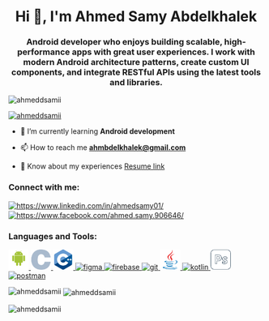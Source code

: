 <h1 align="center">Hi 👋, I'm Ahmed Samy Abdelkhalek</h1>
<h3 align="center">Android developer who enjoys building scalable, high-performance apps with great user experiences. I work with modern Android architecture patterns, create custom UI components, and integrate RESTful APIs using the latest tools and libraries.</h3>

<p align="left"> <img src="https://komarev.com/ghpvc/?username=ahmeddsamii&label=Profile%20views&color=0e75b6&style=flat" alt="ahmeddsamii" /> </p>

<p align="left"> <a href="https://github.com/ryo-ma/github-profile-trophy"><img src="https://github-profile-trophy.vercel.app/?username=ahmeddsamii" alt="ahmeddsamii" /></a> </p>

- 🌱 I’m currently learning **Android development**

- 📫 How to reach me **ahmbdelkhalek@gmail.com**

- 📄 Know about my experiences [Resume link](https://drive.google.com/file/d/1W0x8P6lUeGD5MqU2qkkG8tBNhHRDVrIw/view?usp=sharing)

<h3 align="left">Connect with me:</h3>
<p align="left">
<a href="https://linkedin.com/in/ahmedsamy01/" target="blank"><img align="center" src="https://raw.githubusercontent.com/rahuldkjain/github-profile-readme-generator/master/src/images/icons/Social/linked-in-alt.svg" alt="https://www.linkedin.com/in/ahmedsamy01/" height="30" width="40" /></a>
<a href="https://fb.com/ahmed.samy.906646/" target="blank"><img align="center" src="https://raw.githubusercontent.com/rahuldkjain/github-profile-readme-generator/master/src/images/icons/Social/facebook.svg" alt="https://www.facebook.com/ahmed.samy.906646/" height="30" width="40" /></a>
</p>

<h3 align="left">Languages and Tools:</h3>
<p align="left"> <a href="https://developer.android.com" target="_blank" rel="noreferrer"> <img src="https://raw.githubusercontent.com/devicons/devicon/master/icons/android/android-original-wordmark.svg" alt="android" width="40" height="40"/> </a> <a href="https://www.cprogramming.com/" target="_blank" rel="noreferrer"> <img src="https://raw.githubusercontent.com/devicons/devicon/master/icons/c/c-original.svg" alt="c" width="40" height="40"/> </a> <a href="https://www.w3schools.com/cpp/" target="_blank" rel="noreferrer"> <img src="https://raw.githubusercontent.com/devicons/devicon/master/icons/cplusplus/cplusplus-original.svg" alt="cplusplus" width="40" height="40"/> </a> <a href="https://www.figma.com/" target="_blank" rel="noreferrer"> <img src="https://www.vectorlogo.zone/logos/figma/figma-icon.svg" alt="figma" width="40" height="40"/> </a> <a href="https://firebase.google.com/" target="_blank" rel="noreferrer"> <img src="https://www.vectorlogo.zone/logos/firebase/firebase-icon.svg" alt="firebase" width="40" height="40"/> </a> <a href="https://git-scm.com/" target="_blank" rel="noreferrer"> <img src="https://www.vectorlogo.zone/logos/git-scm/git-scm-icon.svg" alt="git" width="40" height="40"/> </a> <a href="https://www.java.com" target="_blank" rel="noreferrer"> <img src="https://raw.githubusercontent.com/devicons/devicon/master/icons/java/java-original.svg" alt="java" width="40" height="40"/> </a> <a href="https://kotlinlang.org" target="_blank" rel="noreferrer"> <img src="https://www.vectorlogo.zone/logos/kotlinlang/kotlinlang-icon.svg" alt="kotlin" width="40" height="40"/> </a> <a href="https://www.photoshop.com/en" target="_blank" rel="noreferrer"> <img src="https://raw.githubusercontent.com/devicons/devicon/master/icons/photoshop/photoshop-line.svg" alt="photoshop" width="40" height="40"/> </a> <a href="https://postman.com" target="_blank" rel="noreferrer"> <img src="https://www.vectorlogo.zone/logos/getpostman/getpostman-icon.svg" alt="postman" width="40" height="40"/> </a> </p>

<p><img align="left" src="https://github-readme-stats.vercel.app/api/top-langs?username=ahmeddsamii&show_icons=true&locale=en&layout=compact" alt="ahmeddsamii" /></p>

<p>&nbsp;<img align="center" src="https://github-readme-stats.vercel.app/api?username=ahmeddsamii&show_icons=true&locale=en" alt="ahmeddsamii" /></p>

<p><img align="center" src="https://github-readme-streak-stats.herokuapp.com/?user=ahmeddsamii&" alt="ahmeddsamii" /></p>
